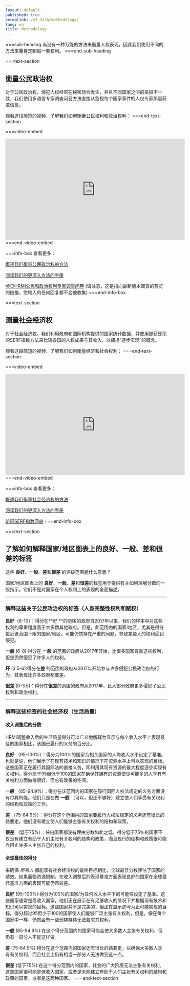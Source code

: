 ```yaml
---
layout: default
published: true
permalink: /v3_3/zh/methodology/
lang: en
title: Methodology
---
```


===sub-heading
尚没有一种万能的方法来衡量人权表现，因此我们使用不同的方法来量身定制每一套权利。
===end-sub-heading

===text-section
## 衡量公民政治权

对于公民政治权，侵犯人权经常在秘密场合发生，并且不同国家之间的举报不一致，我们使用多语言专家调查问卷方法直接从监视每个国家事件的人权专家那里获取信息。

观看这段简短的视频，了解我们如何衡量公民权利和政治权利：
===end-text-section

===video-embed
<iframe width="560" height="315" src="https://www.youtube.com/embed/EwwTHRH_tpk" frameborder="0" allow="accelerometer; autoplay; clipboard-write; encrypted-media; gyroscope; picture-in-picture" allowfullscreen></iframe>
===end-video-embed

===info-box
查看更多：

<a href="https://humanrightsmeasurement.org/zh/%e6%96%b9%e6%b3%95/%e8%a1%a1%e9%87%8f%e5%85%ac%e6%b0%91%e5%92%8c%e6%94%bf%e6%b2%bb%e4%ba%ba%e6%9d%83/" target="_blank">概述我们衡量公民政治权的方法</a>

<a href="https://humanrightsmeasurement.org/zh/%e6%96%b9%e6%b3%95%e6%89%8b%e5%86%8c/" target="_blank">阅读我们的更深入方法的手册</a>

<a href="https://ugeorgia.ca1.qualtrics.com/jfe/preview/SV_ekOpmGN048CN5hs?Q_CHL=preview&Q_SurveyVersionID=current" target="_blank">参见HRMI公民和政治权利专家调查问卷</a>
(请注意，这是指向最新版本调查的预览的链接，您输入的任何回复都不会被收集)
===end-info-box


===text-section
## 测量社会经济权

对于社会经济权，我们利用政府和国际机构提供的国家统计数据，并使用屡获殊荣的SERF指数方法来比较各国的人权成果与其收入，以捕捉“逐步实现”的概念。

观看这段简短的视频，了解我们如何衡量经济和社会权利：
===end-text-section

===video-embed
<iframe width="560" height="315" src="https://www.youtube.com/embed/7Kplyg_Fmv4" frameborder="0" allow="accelerometer; autoplay; clipboard-write; encrypted-media; gyroscope; picture-in-picture" allowfullscreen></iframe>
===end-video-embed

===info-box
查看更多：

<a href="https://humanrightsmeasurement.org//methodology/measuring-economic-social-rights/" target="_blank">概述我们衡量社会经济权的方法</a>

<a href="https://humanrightsmeasurement.org/methodology-handbook/" target="_blank">阅读我们的更深入方法的手册</a>

<a href="https://serfindex.uconn.edu/" target="_blank">访问SERF指数网站</a>
===end-info-box

===text-section
## 了解如何解释国家/地区图表上的良好、一般、差和很差的标签

这些 **良好**、**一般**、**差**和**很差** 的评级范围是什么意思？

国家/地区图表上的 **良好**、**一般**、**差**和**很差**的标签用于提供有关如何理解分数的一般指示。它们不是对国家在个人权利上的表现的全面描述。

---

### 解释这些关于公民政治权的标签（人身完整性权利和赋权）

**良好**（8-10）：得分在**好 **的范围的政府自2017年以来，我们的样本中对这些权利的尊重程度高于大多数其他政府。但是，此范围内的国家/地区，尤其是得分接近该范围下限的国家/地区，可能仍然存在严重的问题，导致某些人的权利受到侵犯。

**一般** (6-8):得分在 **一般** 的范围的政府从2017年开始，比很多国家尊重这些权利，但是仍然侵犯了许多人的权利。

**坏** (3.5-6):得分在**差** 的范围的政府从2017年开始参与许多侵犯公民政治权的行为，其表现比许多政府都要差。

**很差** (0-3.5)：得分在**很差**的范围的政府从2017年，比大部分政府更多侵犯了公民权利和政治权利。

---

### 解释这些标签的社会经济权（生活质量）

#### 收入调整后的分数

HRMI调整收入后的生活质量得分可以广义地解释为显示与每个收入水平上表现最佳的国家相比，该国已履行的义务的百分比。

**良好** （95-100%）：得分为100%的国家为相关国家的人均收入水平设定了基准。也就是说，他们展示了在现有技术和知识的情况下在资源水平上可以实现的目标。这些国家正在履行其国际法的直接义务，即利用其现有资源的最大程度逐步实现有关权利。得分高于95但低于100的国家在确保其拥有的资源使尽可能多的人享有有关权利方面做得很好，但总有改善的空间。

**一般** （85-94.9%）：得分在该范围内的国家在履行国际人权法规定的义务方面没有尽其所能。他们只是在做 **一般** （可以，但还不够好）建立使人们享受有关权利的结构和政策的工作。

**差** （75-84.9%）：得分在这个范围内的国家要履行人权法规定的义务还有很长的路要走。他们没有建立使人们能够主张有关权利的结构和政策。

**很差** （低于75%）：任何国家都没有理由分数如此之低。得分低于75％的国家不仅没有建立有助于人们主张有关权利的结构和政策，而且现行的结构和政策很可能会阻止许多人主张自己的权利。

####  全球最佳的得分

来确保 _所有人_ 都能享有社会经济权的最终目标相比，全球最佳分数评估了国家的绩效。如果面临资源限制，在收入调整后的表现基准方面表现良好的国家在全球最佳基准方面的表现可能仍然较差。

**良好** (95-100%):得分为100%的国家/为任何收入水平下的可能性设定了基准。这些国家通常是高收入国家，他们正在展示在有足够收入的情况下并根据现有技术和知识可以实现的目标。这些国家并不是完美的，但正在显示迄今为止可能实现的目标。得分超过95但少于100的国家使人们能够广泛主张有关权利，但是，像在每个国家中一样，仍然会有一些弱势群体无法要求其权利。

**一般** (85-94.9%):在这个得分范围内的国家可能会使大多数人主张有关权利，但仍有一部分人不能这样做。

**差** (75-84.9%):得分在这个范围内的国家还有很长的路要走，以确保大多数人享有有关权利，而且社会上仍有相当一部分人无法做到这一点。

**很差** (低于75%):在这个得分范围内的国家，社会的广大阶层无法主张有关权利。这些国家很可能是低收入国家，或者是未能建立有助于人们主张有关权利的结构和政策的国家，或者是这两种国家。
===end-text-section
